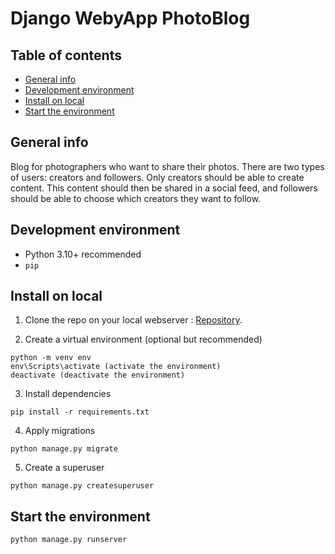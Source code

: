 # Django WebyApp PhotoBlog

## Table of contents

*  [General info](#general-info)
*  [Development environment](#development-environment)
*  [Install on local](#install-on-local)
*  [Start the environment](#start-the-environment)

## General info

Blog for photographers who want to share their photos. There are two types of users: creators and followers. Only creators should be able to create content. This content should then be shared in a social feed, and followers should be able to choose which creators they want to follow.

## Development environment

- Python 3.10+ recommended
- `pip`

## Install on local

1. Clone the repo on your local webserver : [Repository](https://github.com/mataxelle/PhotoBlog.git).

2. Create a virtual environment (optional but recommended)
```
python -m venv env
env\Scripts\activate (activate the environment)
deactivate (deactivate the environment)
```

3. Install dependencies
```
pip install -r requirements.txt
```

4. Apply migrations
```
python manage.py migrate
```

5. Create a superuser
```
python manage.py createsuperuser
```

## Start the environment

```
python manage.py runserver
```
